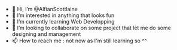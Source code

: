 - 👋 Hi, I’m @AlfianScottlaine
- 👀 I’m interested in anything that looks fun 
- 🌱 I’m currently learning Web Developping
- 💞️ I’m looking to collaborate on some project that let me do some designing and management
- 📫 How to reach me : not now as I'm still learning so ^^

<!---
AceShinAra/AceShinAra is a ✨ special ✨ repository because its `README.md` (this file) appears on your GitHub profile.
You can click the Preview link to take a look at your changes.
--->
